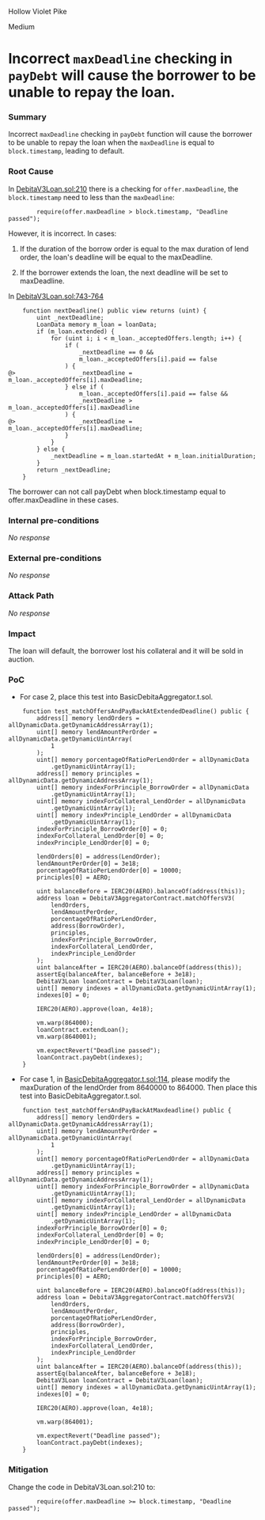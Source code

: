 Hollow Violet Pike

Medium

# Incorrect `maxDeadline` checking in `payDebt` will cause the borrower to be unable to repay the loan.

### Summary

Incorrect `maxDeadline` checking in `payDebt` function will cause the borrower to be unable to repay the loan when the `maxDeadline` is equal to `block.timestamp`, leading to default.


### Root Cause

In [DebitaV3Loan.sol:210](https://github.com/sherlock-audit/2024-11-debita-finance-v3/blob/main/Debita-V3-Contracts/contracts/DebitaV3Loan.sol#L210) there is a checking for `offer.maxDeadline`, the `block.timestamp` need to less than the `maxDeadline`:

```solidity
        require(offer.maxDeadline > block.timestamp, "Deadline passed");
```

However, it is incorrect. In cases:

1. If the duration of the borrow order is equal to the max duration of lend order, the loan's deadline will be equal to the maxDeadline.

2. If the borrower extends the loan, the next deadline will be set to maxDeadline.

In [DebitaV3Loan.sol:743-764](https://github.com/sherlock-audit/2024-11-debita-finance-v3/blob/main/Debita-V3-Contracts/contracts/DebitaV3Loan.sol#L743-L764)

```solidity
    function nextDeadline() public view returns (uint) {
        uint _nextDeadline;
        LoanData memory m_loan = loanData;
        if (m_loan.extended) {
            for (uint i; i < m_loan._acceptedOffers.length; i++) {
                if (
                    _nextDeadline == 0 &&
                    m_loan._acceptedOffers[i].paid == false
                ) {
@>                  _nextDeadline = m_loan._acceptedOffers[i].maxDeadline;
                } else if (
                    m_loan._acceptedOffers[i].paid == false &&
                    _nextDeadline > m_loan._acceptedOffers[i].maxDeadline
                ) {
@>                  _nextDeadline = m_loan._acceptedOffers[i].maxDeadline;
                }
            }
        } else {
            _nextDeadline = m_loan.startedAt + m_loan.initialDuration;
        }
        return _nextDeadline;
    }
```

The borrower can not call payDebt when block.timestamp equal to offer.maxDeadline in these cases.


### Internal pre-conditions

_No response_

### External pre-conditions

_No response_

### Attack Path

_No response_

### Impact

The loan will default, the borrower lost his collateral and it will be sold in auction.

### PoC


-   For case 2, place this test into BasicDebitaAggregator.t.sol.

```solidity
    function test_matchOffersAndPayBackAtExtendedDeadline() public {
        address[] memory lendOrders = allDynamicData.getDynamicAddressArray(1);
        uint[] memory lendAmountPerOrder = allDynamicData.getDynamicUintArray(
            1
        );
        uint[] memory porcentageOfRatioPerLendOrder = allDynamicData
            .getDynamicUintArray(1);
        address[] memory principles = allDynamicData.getDynamicAddressArray(1);
        uint[] memory indexForPrinciple_BorrowOrder = allDynamicData
            .getDynamicUintArray(1);
        uint[] memory indexForCollateral_LendOrder = allDynamicData
            .getDynamicUintArray(1);
        uint[] memory indexPrinciple_LendOrder = allDynamicData
            .getDynamicUintArray(1);
        indexForPrinciple_BorrowOrder[0] = 0;
        indexForCollateral_LendOrder[0] = 0;
        indexPrinciple_LendOrder[0] = 0;

        lendOrders[0] = address(LendOrder);
        lendAmountPerOrder[0] = 3e18;
        porcentageOfRatioPerLendOrder[0] = 10000;
        principles[0] = AERO;

        uint balanceBefore = IERC20(AERO).balanceOf(address(this));
        address loan = DebitaV3AggregatorContract.matchOffersV3(
            lendOrders,
            lendAmountPerOrder,
            porcentageOfRatioPerLendOrder,
            address(BorrowOrder),
            principles,
            indexForPrinciple_BorrowOrder,
            indexForCollateral_LendOrder,
            indexPrinciple_LendOrder
        );
        uint balanceAfter = IERC20(AERO).balanceOf(address(this));
        assertEq(balanceAfter, balanceBefore + 3e18);
        DebitaV3Loan loanContract = DebitaV3Loan(loan);
        uint[] memory indexes = allDynamicData.getDynamicUintArray(1);
        indexes[0] = 0;

        IERC20(AERO).approve(loan, 4e18);

        vm.warp(864000);
        loanContract.extendLoan();
        vm.warp(8640001);

        vm.expectRevert("Deadline passed");
        loanContract.payDebt(indexes);
    }
```

-   For case 1, in [BasicDebitaAggregator.t.sol:114](https://github.com/sherlock-audit/2024-11-debita-finance-v3/blob/main/Debita-V3-Contracts/test/local/Aggregator/BasicDebitaAggregator.t.sol#L114), please modify the maxDuration of the lendOrder from 8640000 to 864000. Then place this test into BasicDebitaAggregator.t.sol.

```solidity
    function test_matchOffersAndPayBackAtMaxdeadline() public {
        address[] memory lendOrders = allDynamicData.getDynamicAddressArray(1);
        uint[] memory lendAmountPerOrder = allDynamicData.getDynamicUintArray(
            1
        );
        uint[] memory porcentageOfRatioPerLendOrder = allDynamicData
            .getDynamicUintArray(1);
        address[] memory principles = allDynamicData.getDynamicAddressArray(1);
        uint[] memory indexForPrinciple_BorrowOrder = allDynamicData
            .getDynamicUintArray(1);
        uint[] memory indexForCollateral_LendOrder = allDynamicData
            .getDynamicUintArray(1);
        uint[] memory indexPrinciple_LendOrder = allDynamicData
            .getDynamicUintArray(1);
        indexForPrinciple_BorrowOrder[0] = 0;
        indexForCollateral_LendOrder[0] = 0;
        indexPrinciple_LendOrder[0] = 0;

        lendOrders[0] = address(LendOrder);
        lendAmountPerOrder[0] = 3e18;
        porcentageOfRatioPerLendOrder[0] = 10000;
        principles[0] = AERO;

        uint balanceBefore = IERC20(AERO).balanceOf(address(this));
        address loan = DebitaV3AggregatorContract.matchOffersV3(
            lendOrders,
            lendAmountPerOrder,
            porcentageOfRatioPerLendOrder,
            address(BorrowOrder),
            principles,
            indexForPrinciple_BorrowOrder,
            indexForCollateral_LendOrder,
            indexPrinciple_LendOrder
        );
        uint balanceAfter = IERC20(AERO).balanceOf(address(this));
        assertEq(balanceAfter, balanceBefore + 3e18);
        DebitaV3Loan loanContract = DebitaV3Loan(loan);
        uint[] memory indexes = allDynamicData.getDynamicUintArray(1);
        indexes[0] = 0;

        IERC20(AERO).approve(loan, 4e18);

        vm.warp(864001);

        vm.expectRevert("Deadline passed");
        loanContract.payDebt(indexes);
    }
```


### Mitigation

Change the code in DebitaV3Loan.sol:210 to:

```solidity
        require(offer.maxDeadline >= block.timestamp, "Deadline passed");
```
